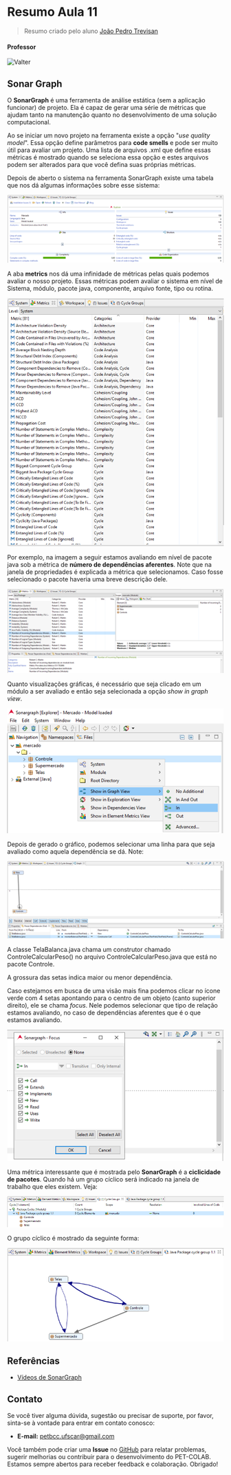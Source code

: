 # Resumo Aula 11
> Resumo criado pelo aluno [João Pedro Trevisan](https://www.linkedin.com/in/joao-pedro-trevisan)

#### Professor
![Valter](https://img.shields.io/badge/Valter_Vieira_Camargo-%2300599C.svg?style=for-the-badge&logo=GoogleScholar&logoColor=white)


## Sonar Graph
O **SonarGraph** é uma ferramenta de análise estática (sem a aplicação funcionar) de projeto. Ela é capaz de gerar uma série de métricas que ajudam tanto na manutenção quanto no desenvolvimento de uma solução computacional.

Ao se iniciar um novo projeto na ferramenta existe a opção "*use quality model*". Essa opção define parâmetros para **code smells** e pode ser muito útil para avaliar um projeto. Uma lista de arquivos .xml que define essas métricas é mostrado quando se seleciona essa opção e estes arquivos podem ser alterados para que você defina suas próprias métricas.

Depois de aberto o sistema na ferramenta SonarGraph existe uma tabela que nos dá algumas informações sobre esse sistema:

![POOA_aula11_img01.png](https://raw.githubusercontent.com/petbccufscar/.github/main/pet-colab/POOA/POOA_aula11_img01.png)

A aba **metrics** nos dá uma infinidade de métricas pelas quais podemos avaliar o nosso projeto. Essas métricas podem avaliar o sistema em nível de Sistema, módulo, pacote java, componente, arquivo fonte, tipo ou rotina.

![POOA_aula11_img02.png](https://raw.githubusercontent.com/petbccufscar/.github/main/pet-colab/POOA/POOA_aula11_img02.png)

Por exemplo, na imagem a seguir estamos avaliando em nível de pacote java sob a métrica de **número de dependências aferentes**. Note que na janela de propriedades é explicada a métrica que selecionamos. Caso fosse selecionado o pacote haveria uma breve descrição dele.

![POOA_aula11_img03.png](https://raw.githubusercontent.com/petbccufscar/.github/main/pet-colab/POOA/POOA_aula11_img03.png)

Quanto  visualizações gráficas, é necessário que seja clicado em um módulo a ser avaliado e então seja selecionada a opção *show in graph view*.

![POOA_aula11_img04.png](https://raw.githubusercontent.com/petbccufscar/.github/main/pet-colab/POOA/POOA_aula11_img04.png)

Depois de gerado o gráfico, podemos selecionar uma linha para que seja avaliado como aquela dependência se dá.  Note:

![POOA_aula11_img05.png](https://raw.githubusercontent.com/petbccufscar/.github/main/pet-colab/POOA/POOA_aula11_img05.png)

A classe TelaBalanca.java chama um construtor chamado ControleCalcularPeso() no arquivo ControleCalcularPeso.java que está no pacote Controle.

A grossura das setas indica maior ou menor dependência.

Caso estejamos em busca de uma visão mais fina podemos clicar no ícone verde com 4 setas apontando para o centro de um objeto (canto superior direito), ele se chama *focus*. Nele podemos selecionar que tipo de relação estamos avaliando, no caso de dependências aferentes que é o que estamos avaliando.

![POOA_aula11_img06.png](https://raw.githubusercontent.com/petbccufscar/.github/main/pet-colab/POOA/POOA_aula11_img06.png)

Uma métrica interessante que é mostrada pelo **SonarGraph** é a **ciclicidade de pacotes**. Quando há um grupo cíclico será indicado na janela de trabalho que eles existem. Veja:

![POOA_aula11_img07.png](https://raw.githubusercontent.com/petbccufscar/.github/main/pet-colab/POOA/POOA_aula11_img07.png)

O grupo cíclico é mostrado da seguinte forma:

![POOA_aula11_img08.png](https://raw.githubusercontent.com/petbccufscar/.github/main/pet-colab/POOA/POOA_aula11_img08.png)

## Referências

- [Vídeos de SonarGraph](https://www.youtube.com/playlist?list=PLUnP453x5ipFaAe-4Z93U7w8y7J_UJUYg)


## Contato

Se você tiver alguma dúvida, sugestão ou precisar de suporte, por favor, sinta-se à vontade para entrar em contato conosco:

- **E-mail:** petbcc.ufscar@gmail.com

Você também pode criar uma **Issue** no [GitHub](https://github.com/petbccufscar/pet-colab/issues) para relatar problemas, sugerir melhorias ou contribuir para o desenvolvimento do PET-COLAB. Estamos sempre abertos para receber feedback e colaboração. Obrigado!